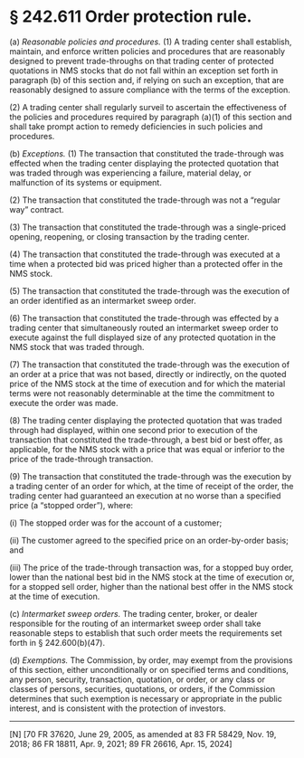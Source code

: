 # § 242.611   Order protection rule.

(a) *Reasonable policies and procedures.* (1) A trading center shall establish, maintain, and enforce written policies and procedures that are reasonably designed to prevent trade-throughs on that trading center of protected quotations in NMS stocks that do not fall within an exception set forth in paragraph (b) of this section and, if relying on such an exception, that are reasonably designed to assure compliance with the terms of the exception.


(2) A trading center shall regularly surveil to ascertain the effectiveness of the policies and procedures required by paragraph (a)(1) of this section and shall take prompt action to remedy deficiencies in such policies and procedures.


(b) *Exceptions.* (1) The transaction that constituted the trade-through was effected when the trading center displaying the protected quotation that was traded through was experiencing a failure, material delay, or malfunction of its systems or equipment.


(2) The transaction that constituted the trade-through was not a “regular way” contract.


(3) The transaction that constituted the trade-through was a single-priced opening, reopening, or closing transaction by the trading center.


(4) The transaction that constituted the trade-through was executed at a time when a protected bid was priced higher than a protected offer in the NMS stock.


(5) The transaction that constituted the trade-through was the execution of an order identified as an intermarket sweep order.


(6) The transaction that constituted the trade-through was effected by a trading center that simultaneously routed an intermarket sweep order to execute against the full displayed size of any protected quotation in the NMS stock that was traded through.


(7) The transaction that constituted the trade-through was the execution of an order at a price that was not based, directly or indirectly, on the quoted price of the NMS stock at the time of execution and for which the material terms were not reasonably determinable at the time the commitment to execute the order was made.


(8) The trading center displaying the protected quotation that was traded through had displayed, within one second prior to execution of the transaction that constituted the trade-through, a best bid or best offer, as applicable, for the NMS stock with a price that was equal or inferior to the price of the trade-through transaction.


(9) The transaction that constituted the trade-through was the execution by a trading center of an order for which, at the time of receipt of the order, the trading center had guaranteed an execution at no worse than a specified price (a “stopped order”), where:


(i) The stopped order was for the account of a customer;


(ii) The customer agreed to the specified price on an order-by-order basis; and


(iii) The price of the trade-through transaction was, for a stopped buy order, lower than the national best bid in the NMS stock at the time of execution or, for a stopped sell order, higher than the national best offer in the NMS stock at the time of execution.


(c) *Intermarket sweep orders.* The trading center, broker, or dealer responsible for the routing of an intermarket sweep order shall take reasonable steps to establish that such order meets the requirements set forth in § 242.600(b)(47).


(d) *Exemptions.* The Commission, by order, may exempt from the provisions of this section, either unconditionally or on specified terms and conditions, any person, security, transaction, quotation, or order, or any class or classes of persons, securities, quotations, or orders, if the Commission determines that such exemption is necessary or appropriate in the public interest, and is consistent with the protection of investors.



---

[N] [70 FR 37620, June 29, 2005, as amended at 83 FR 58429, Nov. 19, 2018; 86 FR 18811, Apr. 9, 2021; 89 FR 26616, Apr. 15, 2024]




